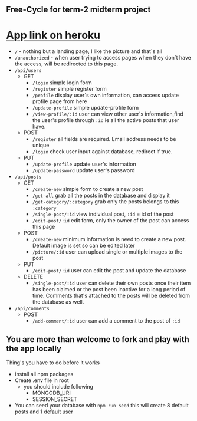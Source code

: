 ## Free-Cycle for term-2 midterm project

# [App link on heroku](https://free-cycle.herokuapp.com/)

- `/` - nothing but a landing page, I like the picture and that`s all
- `/unauthorized` - when user trying to access pages when they don`t have the access, will be redirected to this page.
- `/api/users`
    - GET
      - `/login` simple login form
      - `/register` simple register form
      - `/profile` display user`s own information, can access update profile page from here
      - `/update-profile` simple update-profile form
      - `/view-profile/:id` user can view other user's information,find the user's profile through `:id` ie all the active posts that user have.
    - POST
      - `/register` all fields are required. Email address needs to be unique
      - `/login` check user input against database, redirect if true.
    - PUT
      - `/update-profile` update user's information
      - `/update-password` update user's password
- `/api/posts`
  - GET
    - `/create-new` simple form to create a new post
    - `/get-all` grab all the posts in the database and display it
    - `/get-category/:category` grab only the posts belongs to this `:category`
    - `/single-post/:id` view individual post, `:id` = id of the post
    - `/edit-post/:id` edit form, only the owner of the post can access this page
  - POST
    - `/create-new` minimum information is need to create a new post. Default image is set so can be edited later
    - `/picture/:id` user can upload single or multiple images to the post
  - PUT
    - `/edit-post/:id` user can edit the post and update the database
  - DELETE
    - `/single-post/:id` user can delete their own posts once their item has been claimed or the post been inactive for a long period of time. Comments that's attached to the posts will be deleted from the database as well.
- `/api/comments`
  - POST
    - `/add-comment/:id` user can add a comment to the post of `:id` 

## You are more than welcome to fork and play with the app locally
Thing's you have to do before it works
- install all npm packages
- Create .env file in root
  - you should include following
    -  MONGODB_URI
    - SESSION_SECRET
- You can seed your database with `npm run seed` this will create 8 default posts and 1 default user
